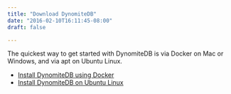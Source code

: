 ```yaml
---
title: "Download DynomiteDB"
date: "2016-02-10T16:11:45-08:00"
draft: false

---
```


The quickest way to get started with DynomiteDB is via Docker on Mac or Windows, and via apt on Ubuntu Linux.

- <a href="/docs/dynomite/v0.5.7/quick-start/">Install DynomiteDB using Docker</a>
- <a href="/docs/dynomite/v0.5.7/quick-start-ubuntu/">Install DynomiteDB on Ubuntu Linux</a>
